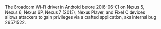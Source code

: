 The Broadcom Wi-Fi driver in Android before 2016-06-01 on Nexus 5, Nexus 6, Nexus 6P, Nexus 7 (2013), Nexus Player, and Pixel C devices allows attackers to gain privileges via a crafted application, aka internal bug 26571522.
